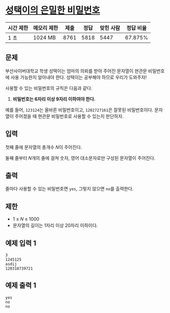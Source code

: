 # [성택이의 은밀한 비밀번호](https://www.acmicpc.net/problem/25372)

| 시간 제한 | 메모리 제한 | 제출 | 정답 | 맞힌 사람 | 정답 비율 |
| --- | --- | --- | --- | --- | --- |
| 1 초 | 1024 MB | 8761 | 5818 | 5447 | 67.875% |

## 문제

부산사이버대학교 학생 성택이는 엄마의 의뢰를 받아 주어진 문자열이 현관문 비밀번호에 사용 가능한지 알아내야 한다. 성택이는 공부해야 하므로 우리가 도와주자!

사용할 수 있는 비밀번호의 규칙은 다음과 같다.

1. **비밀번호는 6자리 이상 9자리 이하여야 한다.**

예를 들어, `123124`는 올바른 비밀번호이고, `1202727161`은 잘못된 비밀번호이다. 문자열이 주어졌을 때 현관문 비밀번호로 사용할 수 있는지 판단하자.

## 입력

첫째 줄에 문자열의 총개수 𝑁이 주어진다.

둘째 줄부터 𝑁개의 줄에 걸쳐 숫자, 영어 대소문자로만 구성된 문자열이 주어진다.

## 출력

줄마다 사용할 수 있는 비밀번호면 `yes`, 그렇지 않으면 `no`를 출력한다.

## 제한

- 1 ≤ 𝑁 ≤ 1000
- 문자열의 길이는 1자리 이상 20자리 이하이다.

## 예제 입력 1

```
3
1245125
asdij
120318739721

```

## 예제 출력 1

```
yes
no
no
```
